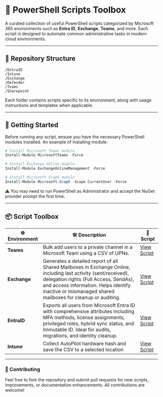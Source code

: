 # 🧰 PowerShell Scripts Toolbox

A curated collection of useful PowerShell scripts categorized by Microsoft 365 environments such as **Entra ID**, **Exchange**, **Teams**, and more. Each script is designed to automate common administrative tasks in modern cloud environments.

---

## 📁 Repository Structure

```
/EntraID
/Intune
/Exchange
/Defender
/Teams
/Sharepoint
```


Each folder contains scripts specific to its environment, along with usage instructions and templates when applicable.

---

## 🚀 Getting Started

Before running any script, ensure you have the necessary PowerShell modules installed. An example of installing module:

```powershell
# Install Microsoft Teams module
Install-Module MicrosoftTeams -Force

# Install Exchange Online module
Install-Module ExchangeOnlineManagement -Force

# Install Microsoft Graph module
Install-Module Microsoft.Graph -Scope CurrentUser -Force
```
⚠️ You may need to run PowerShell as Administrator and accept the NuGet provider prompt the first time.

---

## 📦 Script Toolbox

| 🌐 Environment | 🛠️ Description                                                                 | 📄 Script |                    
|----------------|--------------------------------------------------------------------------------|-----------|
| **Teams**      | Bulk add users to a private channel in a Microsoft Team using a CSV of UPNs.  | [View Script](Teams/Teams_Add-Users-To-PrivateChannel.ps1) |
| **Exchange**      | Generates a detailed report of all Shared Mailboxes in Exchange Online, including last activity (sent/received), delegation rights (Full Access, SendAs), and access information. Helps identify inactive or mismanaged shared mailboxes for cleanup or auditing.  | [View Script](https://github.com/gelndjj/_EXCHANGE_SMBsReport-) |
| **EntraID**      | Exports all users from Microsoft Entra ID with comprehensive attributes including MFA methods, license assignments, privileged roles, hybrid sync status, and Immutable ID. Ideal for audits, migrations, and identity cleanup.  | [View Script](https://github.com/gelndjj/_ENTRA_UserReport) |
| **Intune**      | Collect AutoPilot hardware hash and save the CSV to a selected location  | [View Script](https://github.com/gelndjj/_INTUNE_Autopilot) |

---

### 🤝 Contributing
Feel free to fork the repository and submit pull requests for new scripts, improvements, or documentation enhancements. All contributions are welcome!
